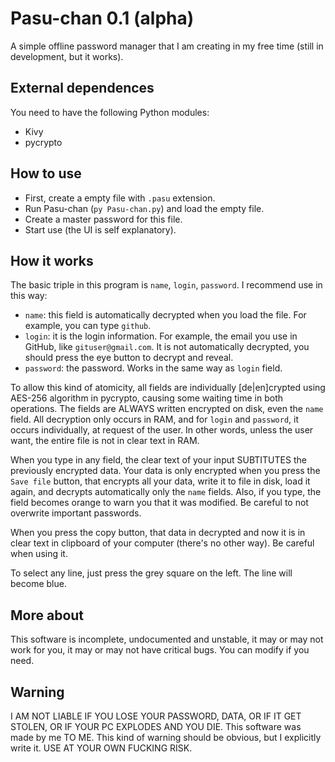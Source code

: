 # Pasu-chan 0.1 (alpha)
A simple offline password manager that I am creating in my free time (still in development, but it works).

## External dependences
You need to have the following Python modules:
* Kivy
* pycrypto

## How to use
* First, create a empty file with `.pasu` extension.
* Run Pasu-chan (`py Pasu-chan.py`) and load the empty file.
* Create a master password for this file.
* Start use (the UI is self explanatory).

## How it works
The basic triple in this program is `name`, `login`, `password`. I recommend use in this way:
* `name`: this field is automatically decrypted when you load the file. For example, you can type `github`.
* `login`: it is the login information. For example, the email you use in GitHub, like `gituser@gmail.com`. It is not automatically decrypted, you should press the eye button to decrypt and reveal.
* `password`: the password. Works in the same way as `login` field.

To allow this kind of atomicity, all fields are individually [de|en]crypted using AES-256 algorithm in pycrypto, causing some waiting time in both operations. The fields are ALWAYS written encrypted on disk, even the `name` field. All decryption only occurs in RAM, and for `login` and `password`, it occurs individually, at request of the user. In other words, unless the user want, the entire file is not in clear text in RAM.

When you type in any field, the clear text of your input SUBTITUTES the previously encrypted data. Your data is only encrypted when you press the `Save file` button, that encrypts all your data, write it to file in disk, load it again, and decrypts automatically only the `name` fields. Also, if you type, the field becomes orange to warn you that it was modified. Be careful to not overwrite important passwords.

When you press the copy button, that data in decrypted and now it is in clear text in clipboard of your computer (there's no other way). Be careful when using it.

To select any line, just press the grey square on the left. The line will become blue.

## More about
This software is incomplete, undocumented and unstable, it may or may not work for you, it may or may not have critical bugs. You can modify if you need.

## Warning
I AM NOT LIABLE IF YOU LOSE YOUR PASSWORD, DATA, OR IF IT GET STOLEN, OR IF YOUR PC EXPLODES AND YOU DIE. This software was made by me TO ME. This kind of warning should be obvious, but I explicitly write it.  USE AT YOUR OWN FUCKING RISK.
